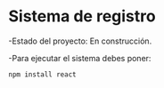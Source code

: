 <h1>Sistema de registro</h1>

-Estado del proyecto: En construcción.

-Para ejecutar el sistema debes poner:

```npm install react```
